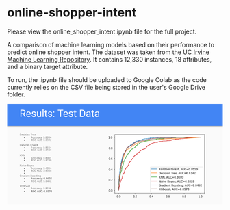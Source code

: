 # online-shopper-intent

Please view the online_shopper_intent.ipynb file for the full project.

A comparison of machine learning models based on their performance to predict online shopper intent. The dataset was taken from the [UC Irvine Machine Learning Repository](https://archive.ics.uci.edu/ml/datasets/Online+Shoppers+Purchasing+Intention+Dataset). It contains 12,330 instances, 18 attributes, and a binary target attribute.

To run, the .ipynb file should be uploaded to Google Colab as the code currently relies on the CSV file being stored in the user's Google Drive folder.

![Results of model comparison on test data according to accuracy and AUC metrics](https://raw.githubusercontent.com/kojiro-soooo/online-shopper-intent/master/images/Results.png)
